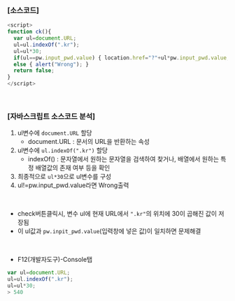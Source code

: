 ### [소스코드]

```javascript
<script>
function ck(){
  var ul=document.URL;
  ul=ul.indexOf(".kr");
  ul=ul*30;
  if(ul==pw.input_pwd.value) { location.href="?"+ul*pw.input_pwd.value; }
  else { alert("Wrong"); }
  return false;
}
</script>
```

<br>

### [자바스크립트 소스코드 분석]
1. ul변수에 `document.URL` 할당
    - document.URL : 문서의 URL을 반환하는 속성
2. ul변수에 `ul.indexOf(".kr")` 할당
    - indexOf() : 문자열에서 원하는 문자열을 검색하여 찾거나, 배열에서 원하는 특정 배열값의 존재 여부 등을 확인
3. 최종적으로 `ul*30`으로 ul변수를 구성
4. ul!=pw.input_pwd.value라면 Wrong출력

<br>

* check버튼클릭시, 변수 ul에 현재 URL에서 `".kr"`의 위치에 30이 곱해진 값이 저장됨
* 이 ul값과 `pw.inpit_pwd.value`(입력창에 넣은 값)이 일치하면 문제해결

<br>

* F12(개발자도구)-Console탭
```javascript
var ul=document.URL;
ul=ul.indexOf(".kr");
ul=ul*30;
> 540
```

  
  
  
